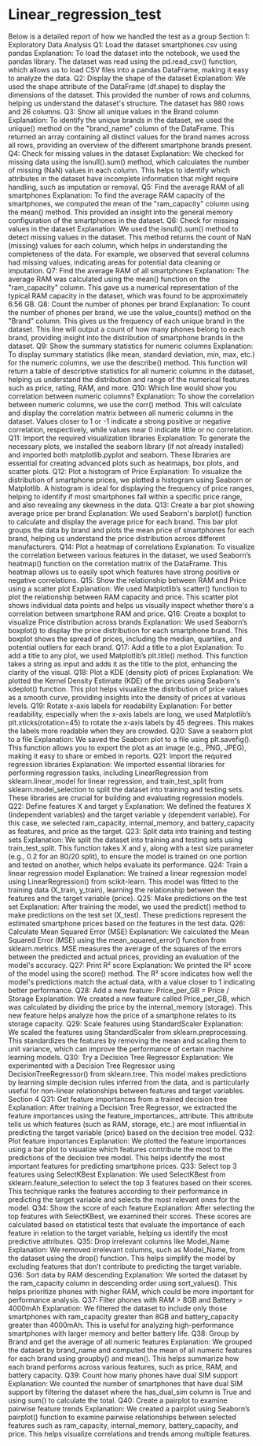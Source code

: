 # Linear_regression_test
Below is a detailed report of how we handled the test as a group
Section 1: Exploratory Data Analysis
Q1: Load the dataset smartphones.csv using pandas
Explanation:
To load the dataset into the notebook, we used the pandas library. The dataset was read using the pd.read_csv() function, which allows us to load CSV files into a pandas DataFrame, making it easy to analyze the data.
Q2: Display the shape of the dataset
Explanation:
We used the shape attribute of the DataFrame (df.shape) to display the dimensions of the dataset. This provided the number of rows and columns, helping us understand the dataset's structure. The dataset has 980 rows and 26 columns.
Q3: Show all unique values in the Brand column
Explanation:
To identify the unique brands in the dataset, we used the unique() method on the "brand_name" column of the DataFrame. This returned an array containing all distinct values for the brand names across all rows, providing an overview of the different smartphone brands present.
Q4: Check for missing values in the dataset
Explanation:
We checked for missing data using the isnull().sum() method, which calculates the number of missing (NaN) values in each column. This helps to identify which attributes in the dataset have incomplete information that might require handling, such as imputation or removal.
Q5: Find the average RAM of all smartphones
Explanation:
To find the average RAM capacity of the smartphones, we computed the mean of the "ram_capacity" column using the mean() method. This provided an insight into the general memory configuration of the smartphones in the dataset.
Q6: Check for missing values in the dataset
Explanation:
We used the isnull().sum() method to detect missing values in the dataset. This method returns the count of NaN (missing) values for each column, which helps in understanding the completeness of the data. For example, we observed that several columns had missing values, indicating areas for potential data cleaning or imputation.
Q7: Find the average RAM of all smartphones
Explanation:
The average RAM was calculated using the mean() function on the "ram_capacity" column. This gave us a numerical representation of the typical RAM capacity in the dataset, which was found to be approximately 6.56 GB.
Q8: Count the number of phones per brand
Explanation:
To count the number of phones per brand, we use the value_counts() method on the "Brand" column. This gives us the frequency of each unique brand in the dataset.
This line will output a count of how many phones belong to each brand, providing insight into the distribution of smartphone brands in the dataset.
Q9: Show the summary statistics for numeric columns
Explanation:
To display summary statistics (like mean, standard deviation, min, max, etc.) for the numeric columns, we use the describe() method.
This function will return a table of descriptive statistics for all numeric columns in the dataset, helping us understand the distribution and range of the numerical features such as price, rating, RAM, and more.
Q10: Which line would show you correlation between numeric columns?
Explanation:
To show the correlation between numeric columns, we use the corr() method.
This will calculate and display the correlation matrix between all numeric columns in the dataset. Values closer to 1 or -1 indicate a strong positive or negative correlation, respectively, while values near 0 indicate little or no correlation.
Q11: Import the required visualization libraries
Explanation:
To generate the necessary plots, we installed the seaborn library (if not already installed) and imported both matplotlib.pyplot and seaborn. These libraries are essential for creating advanced plots such as heatmaps, box plots, and scatter plots.
Q12: Plot a histogram of Price
Explanation:
To visualize the distribution of smartphone prices, we plotted a histogram using Seaborn or Matplotlib. A histogram is ideal for displaying the frequency of price ranges, helping to identify if most smartphones fall within a specific price range, and also revealing any skewness in the data.
Q13: Create a bar plot showing average price per brand
Explanation:
We used Seaborn's barplot() function to calculate and display the average price for each brand. This bar plot groups the data by brand and plots the mean price of smartphones for each brand, helping us understand the price distribution across different manufacturers.
Q14: Plot a heatmap of correlations
Explanation:
To visualize the correlation between various features in the dataset, we used Seaborn’s heatmap() function on the correlation matrix of the DataFrame. This heatmap allows us to easily spot which features have strong positive or negative correlations.
Q15: Show the relationship between RAM and Price using a scatter plot
Explanation:
We used Matplotlib’s scatter() function to plot the relationship between RAM capacity and price. This scatter plot shows individual data points and helps us visually inspect whether there's a correlation between smartphone RAM and price.
Q16: Create a boxplot to visualize Price distribution across brands
Explanation:
We used Seaborn’s boxplot() to display the price distribution for each smartphone brand. This boxplot shows the spread of prices, including the median, quartiles, and potential outliers for each brand.
Q17: Add a title to a plot
Explanation:
To add a title to any plot, we used Matplotlib’s plt.title() method. This function takes a string as input and adds it as the title to the plot, enhancing the clarity of the visual.
Q18: Plot a KDE (density plot) of prices
Explanation:
We plotted the Kernel Density Estimate (KDE) of the prices using Seaborn's kdeplot() function. This plot helps visualize the distribution of price values as a smooth curve, providing insights into the density of prices at various levels.
Q19: Rotate x-axis labels for readability
Explanation:
For better readability, especially when the x-axis labels are long, we used Matplotlib’s plt.xticks(rotation=45) to rotate the x-axis labels by 45 degrees. This makes the labels more readable when they are crowded.
Q20: Save a seaborn plot to a file
Explanation:
We saved the Seaborn plot to a file using plt.savefig(). This function allows you to export the plot as an image (e.g., PNG, JPEG), making it easy to share or embed in reports.
Q21: Import the required regression libraries
Explanation:
We imported essential libraries for performing regression tasks, including LinearRegression from sklearn.linear_model for linear regression, and train_test_split from sklearn.model_selection to split the dataset into training and testing sets. These libraries are crucial for building and evaluating regression models.
Q22: Define features X and target y
Explanation:
We defined the features X (independent variables) and the target variable y (dependent variable). For this case, we selected ram_capacity, internal_memory, and battery_capacity as features, and price as the target.
Q23: Split data into training and testing sets
Explanation:
We split the dataset into training and testing sets using train_test_split. This function takes X and y, along with a test size parameter (e.g., 0.2 for an 80/20 split), to ensure the model is trained on one portion and tested on another, which helps evaluate its performance.
Q24: Train a linear regression model
Explanation:
We trained a linear regression model using LinearRegression() from scikit-learn. This model was fitted to the training data (X_train, y_train), learning the relationship between the features and the target variable (price).
Q25: Make predictions on the test set
Explanation:
After training the model, we used the predict() method to make predictions on the test set (X_test). These predictions represent the estimated smartphone prices based on the features in the test data.
Q26: Calculate Mean Squared Error (MSE)
Explanation:
We calculated the Mean Squared Error (MSE) using the mean_squared_error() function from sklearn.metrics. MSE measures the average of the squares of the errors between the predicted and actual prices, providing an evaluation of the model's accuracy.
Q27: Print R² score
Explanation:
We printed the R² score of the model using the score() method. The R² score indicates how well the model's predictions match the actual data, with a value closer to 1 indicating better performance.
Q28: Add a new feature: Price_per_GB = Price / Storage
Explanation:
We created a new feature called Price_per_GB, which was calculated by dividing the price by the internal_memory (storage). This new feature helps analyze how the price of a smartphone relates to its storage capacity.
Q29: Scale features using StandardScaler
Explanation:
We scaled the features using StandardScaler from sklearn.preprocessing. This standardizes the features by removing the mean and scaling them to unit variance, which can improve the performance of certain machine learning models.
Q30: Try a Decision Tree Regressor
Explanation:
We experimented with a Decision Tree Regressor using DecisionTreeRegressor() from sklearn.tree. This model makes predictions by learning simple decision rules inferred from the data, and is particularly useful for non-linear relationships between features and target variables.
Section 4
Q31: Get feature importances from a trained decision tree
Explanation:
After training a Decision Tree Regressor, we extracted the feature importances using the feature_importances_ attribute. This attribute tells us which features (such as RAM, storage, etc.) are most influential in predicting the target variable (price) based on the decision tree model.
Q32: Plot feature importances
Explanation:
We plotted the feature importances using a bar plot to visualize which features contribute the most to the predictions of the decision tree model. This helps identify the most important features for predicting smartphone prices.
Q33: Select top 3 features using SelectKBest
Explanation:
We used SelectKBest from sklearn.feature_selection to select the top 3 features based on their scores. This technique ranks the features according to their performance in predicting the target variable and selects the most relevant ones for the model.
Q34: Show the score of each feature
Explanation:
After selecting the top features with SelectKBest, we examined their scores. These scores are calculated based on statistical tests that evaluate the importance of each feature in relation to the target variable, helping us identify the most predictive attributes.
Q35: Drop irrelevant columns like Model_Name
Explanation:
We removed irrelevant columns, such as Model_Name, from the dataset using the drop() function. This helps simplify the model by excluding features that don’t contribute to predicting the target variable.
Q36: Sort data by RAM descending
Explanation:
We sorted the dataset by the ram_capacity column in descending order using sort_values(). This helps prioritize phones with higher RAM, which could be more important for performance analysis.
Q37: Filter phones with RAM > 8GB and Battery > 4000mAh
Explanation:
We filtered the dataset to include only those smartphones with ram_capacity greater than 8GB and battery_capacity greater than 4000mAh. This is useful for analyzing high-performance smartphones with larger memory and better battery life.
Q38: Group by Brand and get the average of all numeric features
Explanation:
We grouped the dataset by brand_name and computed the mean of all numeric features for each brand using groupby() and mean(). This helps summarize how each brand performs across various features, such as price, RAM, and battery capacity.
Q39: Count how many phones have dual SIM support
Explanation:
We counted the number of smartphones that have dual SIM support by filtering the dataset where the has_dual_sim column is True and using sum() to calculate the total.
Q40: Create a pairplot to examine pairwise feature trends
Explanation:
We created a pairplot using Seaborn’s pairplot() function to examine pairwise relationships between selected features such as ram_capacity, internal_memory, battery_capacity, and price. This helps visualize correlations and trends among multiple features.

